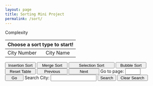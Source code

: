 ```yaml
---
layout: page
title: Sorting Mini Project
permalink: /sort/
---
```

<head>
    <!-- <script src = "http://localhost:8085/api"></script> -->
</head>
<body>
    <!-- <label id="sort-type">Sort Type</label> -->
    <label id="time-taken">Complexity</label>
    <table id="table">
        <thead>
            <tr>
                <th colspan=2 id="title">Choose a sort type to start!</th>
            </tr>
        </thead>
        <tbody id="body">
            <tr>
                <td>City Number</td>
                <td>City Name</td>
            </tr>
        </tbody>
        <tbody id="body2">
        </tbody>
    </table>
    <button class="Insertion Sort" id="insertion-button" style="height:20px;width:100px">Insertion Sort</button>
    <button class="Merge Sort" id="merge-button" style="height:20px;width:100px">Merge Sort</button>
    <button class="Selection Sort" id="selection-button" style="height:20px;width:150px">Selection Sort</button>
    <button class="Bubble Sort" id="bubble-button" style="height:20px;width:100px">Bubble Sort</button>
    <button class="Delete" id="delete-button" style="height:20px;width:100px">Reset Table</button>
    <!-- Pagination Controls -->
    <button id="prev-button" style="height:20px;width:100px">Previous</button>
    <button id="next-button" style="height:20px;width:100px">Next</button>
    <!-- Input box for page number -->
    <label for="page-number-input">Go to page:</label>
    <input type="number" id="page-number-input" style="width: 50px;" min="1">
    <button id="go-button" style="height:20px;width:60px">Go</button>
    <!-- Search box for city names -->
    <label for="search-input">Search City:</label>
    <input type="text" id="search-input" style="width: 150px;">
    <button id="search-button" style="height:20px;width:60px">Search</button>
    <button id="clear-search-button" style="height:20px;width:100px">Clear Search</button>
    <script>
        let currentPage = 1;
        const itemsPerPage = 100;
        let totalData = [];
        let currentSortType = "";
        let currentSortTime = "";
        function renderPage(pageNumber) {
            resetTable();
            const startIndex = (pageNumber - 1) * itemsPerPage;
            const endIndex = Math.min(startIndex + itemsPerPage, totalData.length);
            for (let i = startIndex; i < endIndex; i++) {
                const row = document.createElement("tr");
                const cell1 = document.createElement("td");
                const cellText1 = document.createTextNode(i+1);
                cell1.appendChild(cellText1);
                row.appendChild(cell1);
                const cell2 = document.createElement("td");
                const cellText2 = document.createTextNode(totalData[i]);
                cell2.appendChild(cellText2);
                row.appendChild(cell2);
                body2.appendChild(row);
            }
            // document.getElementById('sort-type').innerHTML = "Sort Type: " + currentSortType;
            document.getElementById('time-taken').innerHTML = "Complexity: " + currentSortTime + " seconds";
            document.getElementById('title').innerHTML = "147,400 Cities Sorted by: " + currentSortType + " sort";
        }
        function resetTable() {
            const element = document.getElementById("body2");
            while (element.firstChild) {
                element.removeChild(element.firstChild);
            }
            document.getElementById('title').innerHTML = "Choose a sort type to start!";
        }
        document.getElementById('next-button').addEventListener('click', () => {
            if (currentPage * itemsPerPage < totalData.length) {
                currentPage++;
                renderPage(currentPage);
            }
        });
        document.getElementById('prev-button').addEventListener('click', () => {
            if (currentPage > 1) {
                currentPage--;
                renderPage(currentPage);
            }
        });
        document.getElementById('go-button').addEventListener('click', () => {
            const enteredPage = parseInt(document.getElementById('page-number-input').value);
            const maxPage = Math.ceil(totalData.length / itemsPerPage);
            if (!isNaN(enteredPage) && enteredPage >= 1 && enteredPage <= maxPage) {
                currentPage = enteredPage;
                renderPage(currentPage);
            } else {
                alert("Please enter a valid page number between 1 and " + maxPage);
            }
        });
        document.getElementById('search-button').addEventListener('click', () => {
            const searchQuery = document.getElementById('search-input').value.toLowerCase();
            const filteredData = totalData.filter(city => city.toLowerCase().includes(searchQuery));
            var searchData;
            currentPage = 1; // Reset to first page
            if (filteredData.length > 0) {
                searchData = filteredData; // Update the data to the filtered results
                resetTable();
                // const startIndex = (pageNumber - 1) * itemsPerPage;
                // const endIndex = Math.min(startIndex + itemsPerPage, totalData.length);
                for (let i = 0; i < searchData.length; i++) {
                    const row = document.createElement("tr");
                    const cell1 = document.createElement("td");
                    const cellText1 = document.createTextNode(i+1);
                    cell1.appendChild(cellText1);
                    row.appendChild(cell1);
                    const cell2 = document.createElement("td");
                    const cellText2 = document.createTextNode(searchData[i]);
                    cell2.appendChild(cellText2);
                    row.appendChild(cell2);
                    body2.appendChild(row);
                }
                document.getElementById('title').innerHTML = "Search results for: " + searchQuery;
            } else {
                alert("No cities found with that name.");
                resetTable();
            }
        });
        // document.getElementById('clear-search-button').addEventListener('click', () => {
        //     handleSort(currentSortType, "http://localhost:8085/api/" + currentSortType.toLowerCase());
        // });
        function handleSort(sortType, baseUrl) {
            document.getElementById('title').innerHTML = "loading...";
            fetch(baseUrl, { method: 'GET'})
                .then(response => response.json())
                .then(data => {
                    totalData = data.sortedCities;
                    currentSortType = sortType;
                    currentSortTime = data.timeInSeconds;
                    currentPage = 1;
                    renderPage(currentPage);
                })
                .catch(error => console.error('Error:', error));
        }
        document.getElementById("insertion-button").onclick = () => handleSort("Insertion", "http://localhost:8085/api/insertion");
        document.getElementById("merge-button").onclick = () => handleSort("Merge", "http://localhost:8085/api/merge");
        document.getElementById("selection-button").onclick = () => handleSort("Selection", "http://localhost:8085/api/selection");
        document.getElementById("bubble-button").onclick = () => handleSort("Bubble", "http://localhost:8085/api/bubble");
        document.getElementById("delete-button").onclick = resetTable;
    </script>
</body>